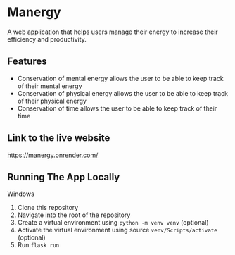 # Manergy
A web application that helps users manage their energy to increase their efficiency and productivity.

## Features
- Conservation of mental energy allows the user to be able to keep track of their mental energy
- Conservation of physical energy allows the user to be able to keep track of their physical energy
- Conservation of time allows the user to be able to keep track of their time

## Link to the live website
https://manergy.onrender.com/

## Running The App Locally

Windows
1. Clone this repository
2. Navigate into the root of the repository
3. Create a virtual environment using `python -m venv venv` (optional)
3. Activate the virtual environment using source `venv/Scripts/activate` (optional)
4. Run `flask run`

